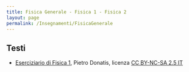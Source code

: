 ```yaml
---
title: Fisica Generale - Fisica 1 - Fisica 2
layout: page
permalink: /Insegnamenti/FisicaGenerale
--- 
```


## Testi
* [Eserciziario di Fisica 1](https://www2.pd.infn.it/casimir/eserciziario1.pdf), Pietro Donatis, licenza [CC BY-NC-SA 2.5 IT](https://creativecommons.org/licenses/by-nc-sa/2.5/it/)
